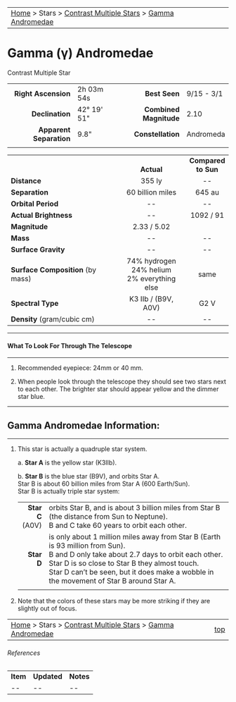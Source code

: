 <script src="/js/whatsup.js"></script>
<script type="text/javascript">
	var objectName ="Gamma Andromedae"
	var objectDesc ="Contrast Multiple Star<br/>in the Constellation<br/>Andromeda"
	var objectImage=""
</script>

|    |    |
|:---|---:|
|[Home](/notes/#object-notes) > Stars > [Contrast Multiple Stars](../!contrast-multiple-star-info) > [Gamma Andromedae](#gamma-adromedae)|  <div id=whatsup></div> |

# Gamma (&gamma;) Andromedae
Contrast Multiple Star

|   |   |   |   |
|--:|:--|--:|:--|
|**Right Ascension**|2h 03m 54s|**Best Seen**|9/15 - 3/1|
|**Declination**|42&deg; 19' 51"|**Combined Magnitude**|2.10|
|**Apparent Separation**| 9.8" |**Constellation**|Andromeda|
|   |   |   |   |


|   |   |   |
|---|:---:|:---:|
|   | <br/>**Actual**| **Compared<br/>to Sun** |
|**Distance** | 355 ly | -- |
|**Separation** | 60 billion miles | 645 au |
|**Orbital Period** | -- | -- |
|**Actual Brightness**	 | --	 | 1092 / 91 |
|**Magnitude** | 2.33 / 5.02 |   |
|**Mass**	             | -- | -- |
|**Surface Gravity**	 | -- | -- |
|**Surface Composition** (by mass) |74% hydrogen<br/>24% helium<br/>2% everything else| same |
|**Spectral Type**       | K3 IIb / (B9V, A0V) | G2 V | 
|**Density** (gram/cubic cm) | -- | -- | 

---
#### What To Look For Through The Telescope
---

1.  Recommended eyepiece: 24mm or 40 mm.

1.  When people look through the telescope they should see two stars next to each other.  The brighter star should appear yellow and the dimmer star blue.

---
## Gamma Andromedae Information:
---

1.  This star is actually a quadruple star system.

    a.  **Star A** is the yellow star (K3IIb).

    b.  **Star B** is the blue star (B9V), and orbits Star A. <br/>Star B is about 60 billion miles from Star A (600 Earth/Sun).<br/>Star B is actually triple star system:
 
    |   |   |
    |---:|:---|
    |**Star C**<br/>(A0V)| orbits Star B, and is about 3 billion miles from Star B (the distance from Sun to Neptune). <br/>B and C take 60 years to orbit each other.|
    |**Star D**|is only about 1 million miles away from Star B (Earth is 93 million from Sun). <br/>B and D only take about 2.7 days to orbit each other.<br/>Star D is so close to Star B they almost touch.<br/>Star D can’t be seen, but it does make a wobble in the movement of Star B around Star A.|
    |   |   |

1.  Note that the colors of these stars may be more striking if they are slightly out of focus.

|    |    |
|:---|---:|
|[Home](/notes/#object-notes) > Stars > [Contrast Multiple Stars](../!contrast-multiple-star-info) > [Gamma Andromedae](#gamma-andromedae)| [top](#gamma-andromedae) |

###### References

|   |   |   |
|---|---|---|
|**Item**|**Updated**|**Notes**| 
| -- | -- | -- |

